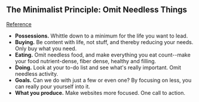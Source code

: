 ## The Minimalist Principle: Omit Needless Things
[Reference](https://zenhabits.net/the-minimalist-principle-omit-needless-things/)

- **Possessions.** Whittle down to a minimum for the life you want to lead.
- **Buying.** Be content with life, not stuff, and thereby reducing your needs. Only buy what you need.
- **Eating.** Omit needless food, and make everything you eat count--make your food nutrient-dense, fiber dense, healthy and filling.
- **Doing.** Look at your to-do list and see what's really important. Omit needless activity.
- **Goals.** Can we do with just a few or even one? By focusing on less, you can really pour yourself into it.
- **What you produce.**  Make websites more focused. One call to action.
